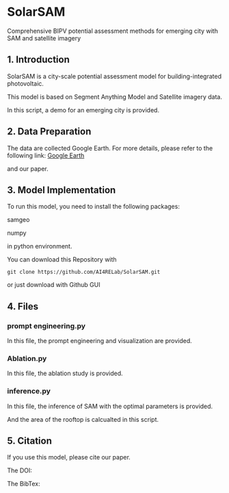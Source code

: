 # SolarSAM
Comprehensive BIPV potential assessment methods for emerging city with SAM and satellite imagery 

## 1. Introduction

SolarSAM is a city-scale potential assessment model for building-integrated photovoltaic.

This model is based on Segment Anything Model and Satellite imagery data.

In this script, a demo for an emerging city is provided.

## 2. Data Preparation

The data are collected Google Earth. For more details, please refer to the following link: [Google Earth](https://earth.google.com/web/)

and our paper.

## 3. Model Implementation

To run this model, you need to install the following packages:

samgeo

numpy

in python environment.

You can download this Repository with
```shell
git clone https://github.com/AI4RELab/SolarSAM.git
```
or just download with Github GUI

## 4. Files

### prompt engineering.py

In this file, the prompt engineering and visualization are provided.

### Ablation.py

In this file, the ablation study is provided.

### inference.py

In this file, the inference of SAM with the optimal parameters is provided.

And the area of the rooftop is calcualted in this script.

## 5. Citation

If you use this model, please cite our paper.

The DOI:

The BibTex:
